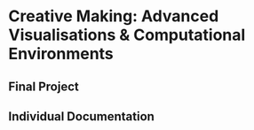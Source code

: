 # Creative Making: Advanced Visualisations & Computational Environments

## Final Project 
## Individual Documentation

